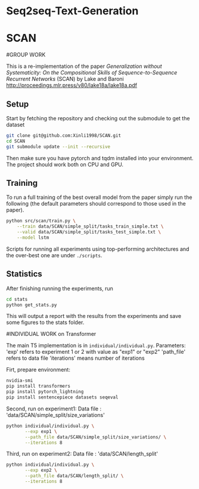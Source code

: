 
# Seq2seq-Text-Generation
# SCAN




#GROUP WORK


This is a re-implementation of the paper _Generalization without Systematicity: On the Compositional Skills of Sequence-to-Sequence Recurrent Networks_ (SCAN) by Lake and Baroni http://proceedings.mlr.press/v80/lake18a/lake18a.pdf

## Setup

Start by fetching the repository and checking out the submodule to get the dataset

```bash
git clone git@github.com:Xinli1998/SCAN.git
cd SCAN
git submodule update --init --recursive
```

Then make sure you have pytorch and tqdm installed into your environment. The project should work both on CPU and GPU.

## Training

To run a full training of the best overall model from the paper simply run the following (the default parameters should correspond to those used in the paper).

```bash
python src/scan/train.py \
    --train data/SCAN/simple_split/tasks_train_simple.txt \
    --valid data/SCAN/simple_split/tasks_test_simple.txt \
    --model lstm
```

Scripts for running all experiments using top-performing architectures and the over-best one are under `./scripts`.

## Statistics

After finishing running the experiments, run

```bash
cd stats
python get_stats.py
```

This will output a report with the results from the experiments and save some figures to the stats folder.




#INDIVIDUAL WORK on Transformer 

The main T5 implementation is in `individual/individual.py`.
Parameters:
'exp' refers to experiment 1 or 2 with value as "exp1" or "exp2"
'path_file' refers to data file
'iterations' means number of iterations


Firt, prepare environment:
```bash
nvidia-smi
pip install transformers
pip install pytorch_lightning
pip install sentencepiece datasets seqeval
```

Second, run on experiment1:
Data file : 'data/SCAN/simple_split/size_variations'
```bash
python individual/individual.py \
       --exp exp1 \
       --path_file data/SCAN/simple_split/size_variations/ \
       --iterations 8
```

Third, run on experiment2:
Data file : 'data/SCAN/length_split'
```bash
python individual/individual.py \
       --exp exp2 \
       --path_file data/SCAN/length_split/ \
       --iterations 8
```

